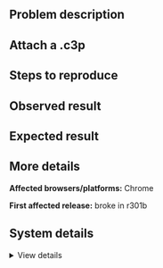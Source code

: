 ## Problem description



## Attach a .c3p



## Steps to reproduce



## Observed result



## Expected result



## More details



**Affected browsers/platforms:** Chrome

**First affected release:** broke in r301b

## System details

<details><summary>View details</summary>



</details>
